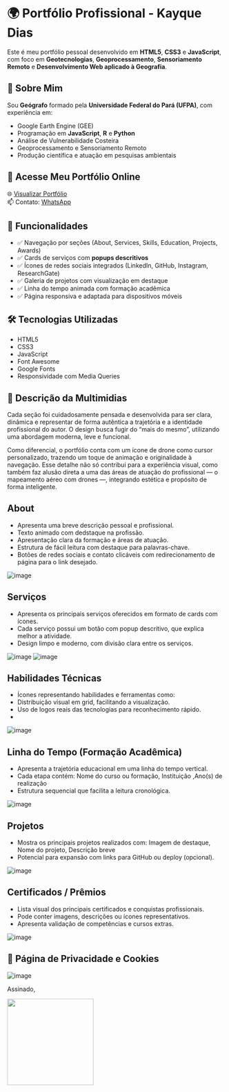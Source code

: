# 🌍 Portfólio Profissional - Kayque Dias

Este é meu portfólio pessoal desenvolvido em **HTML5**, **CSS3** e **JavaScript**, com foco em **Geotecnologias**, **Geoprocessamento**, **Sensoriamento Remoto** e **Desenvolvimento Web aplicado à Geografia**.

## 📌 Sobre Mim

Sou **Geógrafo** formado pela **Universidade Federal do Pará (UFPA)**, com experiência em:

- Google Earth Engine (GEE)
- Programação em **JavaScript**, **R** e **Python**
- Análise de Vulnerabilidade Costeira
- Geoprocessamento e Sensoriamento Remoto
- Produção científica e atuação em pesquisas ambientais

## 🔗 Acesse Meu Portfólio Online

🌐 [Visualizar Portfólio](https://seu-site-aqui.com)  
📫 Contato: [WhatsApp](https://w.app/kayquedias)

## 🚀 Funcionalidades

- ✅ Navegação por seções (About, Services, Skills, Education, Projects, Awards)
- ✅ Cards de serviços com **popups descritivos**
- ✅ Ícones de redes sociais integrados (LinkedIn, GitHub, Instagram, ResearchGate)
- ✅ Galeria de projetos com visualização em destaque
- ✅ Linha do tempo animada com formação acadêmica
- ✅ Página responsiva e adaptada para dispositivos móveis

## 🛠️ Tecnologias Utilizadas

- HTML5
- CSS3
- JavaScript
- Font Awesome
- Google Fonts
- Responsividade com Media Queries

## 🤳 Descrição da Multimidias
Cada seção foi cuidadosamente pensada e desenvolvida para ser clara, dinâmica e representar de forma autêntica a trajetória e a identidade profissional do autor. O design busca fugir do “mais do mesmo”, utilizando uma abordagem moderna, leve e funcional.

Como diferencial, o portfólio conta com um ícone de drone como cursor personalizado, trazendo um toque de animação e originalidade à navegação. Esse detalhe não só contribui para a experiência visual, como também faz alusão direta a uma das áreas de atuação do profissional — o mapeamento aéreo com drones —, integrando estética e propósito de forma inteligente.

## About
- Apresenta uma breve descrição pessoal e profissional.
- Texto animado com dedstaque na profissão.
- Apresentação clara da formação e áreas de atuação.
- Estrutura de fácil leitura com destaque para palavras-chave.
- Botões de redes sociais e contato clicáveis com redirecionamento de página para o link desejado.
  
![image](https://github.com/user-attachments/assets/ebde46df-34ab-4936-9daf-34c02b102a7c)

## Serviços
- Apresenta os principais serviços oferecidos em formato de cards com ícones.
- Cada serviço possui um botão com popup descritivo, que explica melhor a atividade.
- Design limpo e moderno, com divisão clara entre os serviços.
 
![image](https://github.com/user-attachments/assets/c8622c79-9fce-4d83-980d-6a24c4899746)
![image](https://github.com/user-attachments/assets/8d019c52-fe20-4d19-af77-3841cd9ab4a3)

## Habilidades Técnicas
- Ícones representando habilidades e ferramentas como:
- Distribuição visual em grid, facilitando a visualização.
- Uso de logos reais das tecnologias para reconhecimento rápido.
- 
![image](https://github.com/user-attachments/assets/2ccb6c6f-3afc-443c-8110-428f0eb3cb34)

## Linha do Tempo (Formação Acadêmica)
- Apresenta a trajetória educacional em uma linha do tempo vertical.
- Cada etapa contém: Nome do curso ou formação, Instituição ,Ano(s) de realização
- Estrutura sequencial que facilita a leitura cronológica.

![image](https://github.com/user-attachments/assets/d557b230-b3a0-4863-bb23-659afe511f42)

## Projetos
- Mostra os principais projetos realizados com: Imagem de destaque, Nome do projeto, Descrição breve
- Potencial para expansão com links para GitHub ou deploy (opcional).

![image](https://github.com/user-attachments/assets/b2a405ca-33b6-4a6b-870c-2344d2c30d0a)

## Certificados / Prêmios
- Lista visual dos principais certificados e conquistas profissionais.
- Pode conter imagens, descrições ou ícones representativos.
- Apresenta validação de competências e cursos extras.

![image](https://github.com/user-attachments/assets/778bccc2-2c58-43db-ad6b-dde07d18adbf)


## 📌 Página de Privacidade e Cookies
![image](https://github.com/user-attachments/assets/94c4303f-acc1-494e-a959-c43be95889ba)

Assinado,

<img src="Self Assessment/IMG_0092.png" width="200" height="200"/>


